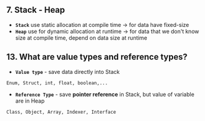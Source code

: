 

## 7. Stack - Heap
* **`Stack`** use static allocation at compile time -> for data have fixed-size
* **`Heap`** use for dynamic allocation at runtime -> for data that we don't know size at compile time, depend on data size at runtime

## 13. What are value types and reference types?
* **`Value type`** - save data  directly into Stack
```
Enum, Struct, int, float, boolean,...
```
* **`Reference Type`** - save **pointer reference** in Stack, but value of variable are in Heap
```
Class, Object, Array, Indexer, Interface
```





